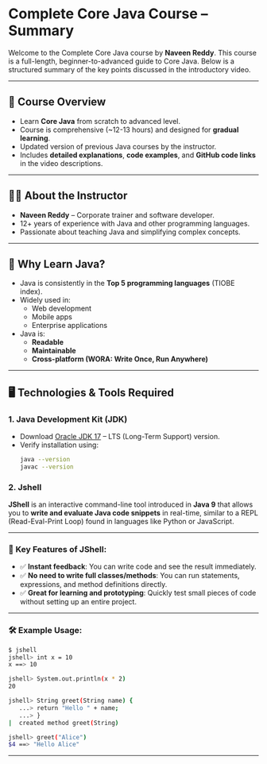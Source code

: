 # Complete Core Java Course – Summary

Welcome to the Complete Core Java course by **Naveen Reddy**. This course is a full-length, beginner-to-advanced guide to Core Java. Below is a structured summary of the key points discussed in the introductory video.

---

## 📌 Course Overview

- Learn **Core Java** from scratch to advanced level.
- Course is comprehensive (~12-13 hours) and designed for **gradual learning**.
- Updated version of previous Java courses by the instructor.
- Includes **detailed explanations**, **code examples**, and **GitHub code links** in the video descriptions.

---

## 👨‍🏫 About the Instructor

- **Naveen Reddy** – Corporate trainer and software developer.
- 12+ years of experience with Java and other programming languages.
- Passionate about teaching Java and simplifying complex concepts.

---

## 🧠 Why Learn Java?

- Java is consistently in the **Top 5 programming languages** (TIOBE index).
- Widely used in:
  - Web development
  - Mobile apps
  - Enterprise applications
- Java is:
  - **Readable**
  - **Maintainable**
  - **Cross-platform (WORA: Write Once, Run Anywhere)**

---

## 🖥️ Technologies & Tools Required

### 1. Java Development Kit (JDK)
- Download [Oracle JDK 17](https://www.oracle.com/java/technologies/javase/jdk17-archive-downloads.html) – LTS (Long-Term Support) version.
- Verify installation using:
  ```bash
  java --version
  javac --version

### 2. Jshell 

**JShell** is an interactive command-line tool introduced in **Java 9** that allows you to **write and evaluate Java code snippets** in real-time, similar to a REPL (Read-Eval-Print Loop) found in languages like Python or JavaScript.

---

### 🔹 Key Features of JShell:

* ✅ **Instant feedback**: You can write code and see the result immediately.
* ✅ **No need to write full classes/methods**: You can run statements, expressions, and method definitions directly.
* ✅ **Great for learning and prototyping**: Quickly test small pieces of code without setting up an entire project.

---

### 🛠 Example Usage:

```sh
$ jshell
jshell> int x = 10
x ==> 10

jshell> System.out.println(x * 2)
20

jshell> String greet(String name) {
   ...> return "Hello " + name;
   ...> }
|  created method greet(String)

jshell> greet("Alice")
$4 ==> "Hello Alice"
```

---
